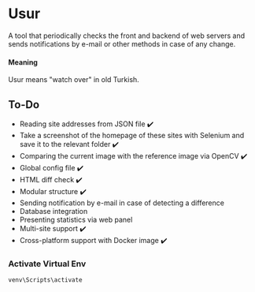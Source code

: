 # Usur
A tool that periodically checks the front and backend of web servers and sends notifications by e-mail or other methods in case of any change.

#### Meaning
Usur means "watch over" in old Turkish.

## To-Do

- Reading site addresses from JSON file :heavy_check_mark:
- Take a screenshot of the homepage of these sites with Selenium and save it to the relevant folder :heavy_check_mark:
- Comparing the current image with the reference image via OpenCV :heavy_check_mark:
- Global config file :heavy_check_mark:
- HTML diff check :heavy_check_mark:
- Modular structure :heavy_check_mark:
- Sending notification by e-mail in case of detecting a difference
- Database integration
- Presenting statistics via web panel
- Multi-site support :heavy_check_mark:
- Cross-platform support with Docker image :heavy_check_mark:


### Activate Virtual Env
```
venv\Scripts\activate
```
